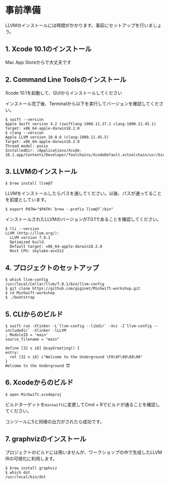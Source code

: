 # 事前準備

LLVMのインストールには時間がかかります。事前にセットアップを行いましょう。

## 1. Xcode 10.1のインストール

Mac App Storeからで大丈夫です

## 2. Command Line Toolsのインストール

Xcode 10.1を起動して、GUIからインストールしてください

インストール完了後、Terminalから以下を実行してバージョンを確認してください。

```console
$ swift --version
Apple Swift version 4.2 (swiftlang-1000.11.37.1 clang-1000.11.45.1)
Target: x86_64-apple-darwin18.2.0
$ clang --version
Apple LLVM version 10.0.0 (clang-1000.11.45.5)
Target: x86_64-apple-darwin18.2.0
Thread model: posix
InstalledDir: /Applications/Xcode-10.1.app/Contents/Developer/Toolchains/XcodeDefault.xctoolchain/usr/bin
```

## 3. LLVMのインストール

```console
$ brew install llvm@7
```

LLVMをインストールしたらパスを通してください。以後、パスが通ってることを前提としています。

```console
$ export PATH="$PATH:`brew --prefix llvm@7`/bin"
```

インストールされたLLVMのバージョンが7.0.1であることを確認してください。

```console
$ lli --version
LLVM (http://llvm.org/):
  LLVM version 7.0.1
  Optimized build.
  Default target: x86_64-apple-darwin18.2.0
  Host CPU: skylake-avx512
```

## 4. プロジェクトのセットアップ

```console
$ which llvm-config
/usr/local/Cellar/llvm/7.0.1/bin/llvm-config
$ git clone https://github.com/giginet/MinSwift-workshop.git
$ cd MinSwift-workshop
$ ./bootstrap
```

## 5. CLIからのビルド

```console
$ swift run -Xlinker -L`llvm-config --libdir` -Xcc -I`llvm-config --includedir` -Xlinker -lLLVM
; ModuleID = 'main'
source_filename = "main"

define [32 x i8] @sayGreeting() {
entry:
  ret [32 x i8] c"Welcome to the Underground \F0\9F\98\88\00"
}
Welcome to the Underground 😈
```

## 6. Xcodeからのビルド

```
$ open MinSwift.xcodeproj
```

ビルドターゲットを`minswift`に変更してCmd + Rでビルドが通ることを確認してください。

コンソールに5と同様の出力がされたら成功です。

## 7. graphvizのインストール

プロジェクトのビルドには用いませんが、ワークショップの中で生成したLLVM IRの可視化に利用します。

```console
$ brew install graphviz
$ which dot
/usr/local/bin/dot
```
